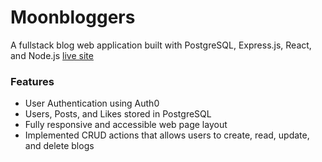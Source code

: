 # Moonbloggers

A fullstack blog web application built with PostgreSQL, Express.js, React, and Node.js
[live site](https://moonbloggers.netlify.app/)

### Features

- User Authentication using Auth0
- Users, Posts, and Likes stored in PostgreSQL
- Fully responsive and accessible web page layout
- Implemented CRUD actions that allows users to create, read, update, and delete blogs
